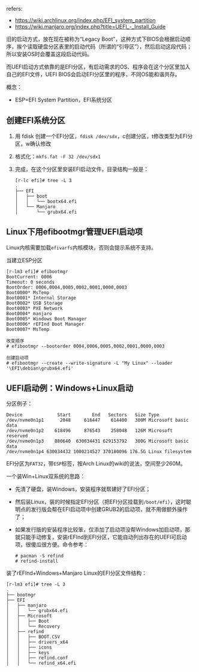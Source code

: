 

refers:

* https://wiki.archlinux.org/index.php/EFI_system_partition
* https://wiki.manjaro.org/index.php?title=UEFI_-_Install_Guide



旧的启动方式，放在现在被称为“Legacy Boot”，这种方式下BIOS会根据启动顺序，挨个读取硬盘分区表里的启动代码（所谓的“引导区”），然后启动这段代码；所以安装OS时会覆盖这段启动代码。

而UEFI启动方式依靠的是EFI分区，有启动需求的OS、程序会在这个分区里加入自己的EFI文件，UEFI BIOS会启动EFI分区里的程序，不同OS能和谐共存。

概念：

- ESP=EFI System Partition，EFI系统分区

## 创建EFI系统分区

1. 用 fdisk 创建一个EFI分区，`fdisk /dev/sdx`，c创建分区，t修改类型为EFI分区，w确认修改

2. 格式化：`mkfs.fat -F 32 /dev/sdx1`

3. 完成，在这个分区里安装EFI启动文件，目录结构一般是：

   ```
   [r-lc efi]# tree -L 3
   .
   ├── EFI
   │   ├── boot
   │   │   └── bootx64.efi
   │   └── Manjaro
   │       └── grubx64.efi
   ```

   

## Linux下用efibootmgr管理UEFI启动项

Linux内核需要加载`efivarfs`内核模块，否则会提示系统不支持。

当建立ESP分区

```
[r-lm3 efi]# efibootmgr
BootCurrent: 0006
Timeout: 0 seconds
BootOrder: 0006,0004,0005,0002,0001,0000,0003
Boot0000* MsTemp
Boot0001* Internal Storage
Boot0002* USB Storage
Boot0003* PXE Network
Boot0004* manjaro
Boot0005* Windows Boot Manager
Boot0006* rEFInd Boot Manager
Boot0007* MsTemp

改变顺序
# efibootmgr --bootorder 0004,0006,0005,0002,0001,0000,0003

创建启动项
# efibootmgr --create --write-signature -L "My Linux" --loader '\EFI\debian\grubx64.efi'
```



## UEFI启动例：Windows+Linux启动

分区例子：

```
Device             Start        End   Sectors   Size Type
/dev/nvme0n1p1      2048     616447    614400   300M Microsoft basic data
/dev/nvme0n1p2    618496     876543    258048   126M Microsoft reserved
/dev/nvme0n1p3    880640  630034431 629153792   300G Microsoft basic data
/dev/nvme0n1p4 630034432 1000214527 370180096 176.5G Linux filesystem
```

EFI分区为`FAT32`，带`ESP`标签，按Arch Linux的wiki的说法，空间至少260M。

一个装Win+Linux双系统的思路：

* 先清了硬盘，装Windows，安装程序就帮建好了EFI分区；

* 然后装Linux，装的时候指定EFI分区（把EFI分区挂载到`/boot/efi`），这时聪明点的发行版会帮在EFI启动项中创建GRUB2的启动项，就不用做额外操作了；

* 如果发行版的安装程序比较笨，仅添加了启动项没帮Windows加启动项，那就只能手动修复，安装rEFInd到EFI分区，它能自动列出存在的UEFI可启动项，很傻瓜很方便。命令参考：

  ```
  # pacman -S refind
  # refind-install
  ```

  

装了rEFInd+Windows+Manjaro Linux的EFI分区文件结构：

```
[r-lm3 efi]# tree -L 3
.
├── bootmgr
├── EFI
│   ├── manjaro
│   │   └── grubx64.efi
│   ├── Microsoft
│   │   ├── Boot
│   │   └── Recovery
│   ├── refind
│   │   ├── BOOT.CSV
│   │   ├── drivers_x64
│   │   ├── icons
│   │   ├── keys
│   │   ├── refind.conf
│   │   └── refind_x64.efi
```

